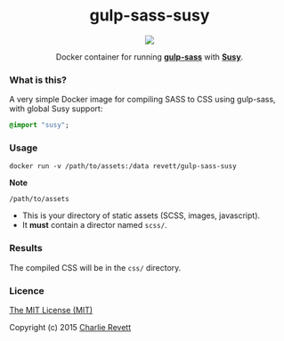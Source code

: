 <h1 align="center">gulp-sass-susy</h1>

<p align="center">
  <a href="https://registry.hub.docker.com/u/revett/gulp-sass-susy" target="_blank"><img src="https://img.shields.io/badge/Docker-Hub-3a9bdc.svg?style=flat-square"></a>
</p>

<p align="center">
  Docker container for running <b><a href="https://github.com/dlmanning/gulp-sass">gulp-sass</a></b> with <b><a href="https://github.com/ericam/susy/">Susy</a></b>.
</p>

### What is this?

A very simple Docker image for compiling SASS to CSS using gulp-sass, with global Susy support:

```sass
@import "susy";
```

### Usage

```
docker run -v /path/to/assets:/data revett/gulp-sass-susy
```

**Note**

`/path/to/assets`
  - This is your directory of static assets (SCSS, images, javascript).
  - It **must** contain a director named `scss/`.

### Results

The compiled CSS will be in the `css/` directory.

### Licence

[The MIT License (MIT)](http://opensource.org/licenses/MIT)

Copyright (c) 2015 [Charlie Revett](http://twitter.com/charlierevett)
